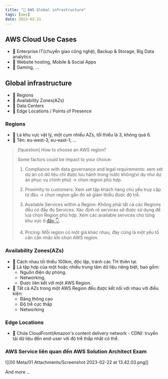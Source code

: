 ```yaml
---
title: "🌱 AWS Global infrastructure"
tags: [aws]
date: 2023-02-21
---
```


## AWS Cloud Use Cases
- 🌱 Enterprise IT(chuyển giao công nghệ), Backup & Storage, Big Data analytics 
- 🌱 Website hosting, Mobile & Social Apps
- 🌱 Gaming, ...

## Global infrastructure
- 🌱 Regions
- 🌱 Availability Zones(AZs)
- 🌱 Data Centers
- 🌱 Edge Locations / Points of Presence

### Regions
- 🌱 Là khu vực vật lý, một cụm nhiều AZs, tối thiểu là 3, không quá 6.
- 🌱 Tên: eu-west-3, eu-east-1, ...

> [!question] How to choose an AWS region?
> 
> Some factors could be impact to your choice:
> 
> 	1.  Compliance with data governance and legal requirements: xem xét dự án có dữ liệu chỉ được lưu hành trong nước không(ví dụ như dự án phục vụ chính phủ) -> chọn region phù hợp.
> 
> 	2.  Proximity to customers: Xem xét tập khách hàng chủ yếu truy cập từ đâu -> chọn region gần đó sẽ giảm thiểu được độ trễ.
> 
> 	3. Available Services within a Region: Không phải tất cả các Regions đều có đầy đủ Services. Xác định rõ services sẽ được sử dụng để lựa chọn Region phù hợp. Xem các available services cho từng khu vực ở [đây 👇](https://aws.amazon.com/about-aws/global-infrastructure/regional-product-services/).
> 
> 	4. Pricing: Mỗi region có một giá khác nhau, đây cũng là một yếu tố cần cân nhắc khi chọn AWS region.

### Availability Zones(AZs)
- 🌱 Cách nhau tối thiểu 100km, độc lập, tránh các TH thiên tai.
- 🌱 Là tập hợp của một hoặc nhiều trung tâm dữ liệu riêng biệt, bao gồm:
	- Nguồn điện dự phòng.
	- Networking.
	- Được liên kết với một AWS Region.
- 🌱 Tất cả AZs trong một AWS Region đều được kết nối với nhau với điều kiện:
	- Băng thông cao
	- Độ trễ cực thấp
	- Networking

### Edge Locations
- 🌱 Chứa CloudFront(Amazon's content delivery network - CDN): truyền tải dữ liệu đến end-user với độ trễ thấp nhất có thể.

### AWS Service liên quan đến AWS Solution Architect Exam

![[00 Meta/01 Attachments/Screenshot 2023-02-22 at 13.42.03.png]]

And more ...